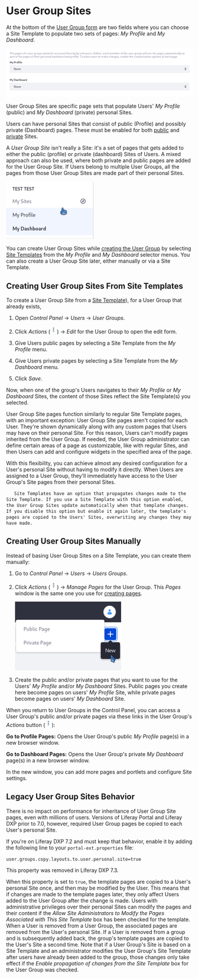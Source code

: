 # User Group Sites

At the bottom of the  [User Group form](./creating-and-managing-user-groups.md) are two fields where you can choose a Site Template to populate two sets of pages: *My Profile* and *My Dashboard*.

![You can create User Group Sites while creating the User Group.](./user-group-sites/images/01.png)

User Group Sites are specific page sets that populate Users' *My Profile* (public) and *My Dashboard* (private) personal Sites.

Users can have personal Sites that consist of public (Profile) and possibly private (Dashboard) pages. These must be enabled for both [public](https://docs.liferay.com/portal/7.3-latest/propertiesdoc/portal.properties.html#Default%20User%20Public%20Layouts) and [private](https://docs.liferay.com/portal/7.3-latest/propertiesdoc/portal.properties.html#Default%20User%20Private%20Layouts) Sites. 

A *User Group Site* isn't really a Site: it's a set of pages that gets added to either the public (profile) or private (dashboard) Sites of Users. A mixed approach can also be used, where both private and public pages are added for the User Group Site. If Users belong to multiple User Groups, all the pages from those User Group Sites are made part of their personal Sites. 

![Users' Sites are available in the User Personal Menu.](./user-group-sites/images/02.png)

You can create User Group Sites while [creating the User Group](./creating-and-managing-user-groups.md) by selecting [Site Templates](../../site-building/building-sites/building-sites-with-site-templates.md) from the *My Profile* and *My Dashboard* selector menus. You can also create a User Group Site later, either manually or via a Site Template. 

## Creating User Group Sites From Site Templates

To create a User Group Site from a [Site Template](../../site-building/building-sites/building-sites-with-site-templates.md)), for a User Group that already exists,

1. Open *Control Panel* &rarr; *Users* &rarr; *User Groups*.

1. Click *Actions* (![Actions](../../images/icon-actions.png)) &rarr; *Edit* for the User Group to open the edit form.

1. Give Users public pages by selecting a Site Template from the *My Profile* menu.

1. Give Users private pages by selecting a Site Template from the *My Dashboard* menu.

1. Click *Save*. 

Now, when one of the group's Users navigates to their *My Profile* or *My Dashboard* Sites, the content of those Sites reflect the Site Template(s) you selected. 

User Group Site pages function similarly to regular Site Template pages, with an important exception: User Group Site pages aren't copied for each User. They're shown dynamically along with any custom pages that Users may have on their personal Site. For this reason, Users can't modify pages inherited from the User Group. If needed, the User Group administrator can define certain areas of a page as customizable, like with regular Sites, and then Users can add and configure widgets in the specified area of the page. 

With this flexibility, you can achieve almost any desired configuration for a User's personal Site without having to modify it directly. When Users are assigned to a User Group, they'll immediately have access to the User Group's Site pages from their personal Sites. 

```note::
   Site Templates have an option that propagates changes made to the Site Template. If you use a Site Template with this option enabled, the User Group Sites update automatically when that template changes. If you disable this option but enable it again later, the template's pages are copied to the Users' Sites, overwriting any changes they may have made.
```

## Creating User Group Sites Manually

Instead of basing User Group Sites on a Site Template, you can create them manually:

1. Go to *Control Panel* &rarr; *Users* &rarr; *Users Groups*.

1. Click *Actions* (![Actions](../../images/icon-actions.png)) &rarr; *Manage Pages* for the User Group. This *Pages* window is the same one you use for [creating pages](../../site-building/creating-pages/understanding-pages.md).

    ![The controls for adding User Group Sites manually are the same as for creating pages.](./user-group-sites/images/03.png)

1. Create the public and/or private pages that you want to use for the Users' *My Profile* and/or *My Dashboard* Sites. Public pages you create here become pages on users' *My Profile* Site, while private pages become pages on users' *My Dashboard* Site. 

When you return to User Groups in the Control Panel, you can access a User Group's public and/or private pages via these links in the User Group's *Actions* button (![Actions](../../images/icon-actions.png)): 

**Go to Profile Pages:** Opens the User Group's public *My Profile* page(s) in a new browser window. 

**Go to Dashboard Pages:** Opens the User Group's private *My Dashboard* page(s) in a new browser window. 

In the new window, you can add more pages and portlets and configure Site settings. 

## Legacy User Group Sites Behavior

There is no impact on performance for inheritance of User Group Site pages, even with millions of users. Versions of Liferay Portal and Liferay DXP prior to 7.0, however, required User Group pages be copied to each User's personal Site. 

If you're on Liferay DXP 7.2 and must keep that behavior, enable it by adding the following line to your `portal-ext.properties` file: 

    user.groups.copy.layouts.to.user.personal.site=true

This property was removed in Liferay DXP 7.3.

When this property is set to `true`, the template pages are copied to a User's personal Site once, and then may be modified by the User. This means that if changes are made to the template pages later, they only affect Users added to the User Group after the change is made. Users with administrative privileges over their personal Sites can modify the pages and their content if the *Allow Site Administrators to Modify the Pages Associated with This Site Template* box has been checked for the template. When a User is removed from a User Group, the associated pages are removed from the User's personal Site. If a User is removed from a group and is subsequently added back, the group's template pages are copied to the User's Site a second time. Note that if a User Group's Site is based on a Site Template and an administrator modifies the User Group's Site Template after users have already been added to the group, those changes only take effect if the *Enable propagation of changes from the Site Template* box for the User Group was checked. 

